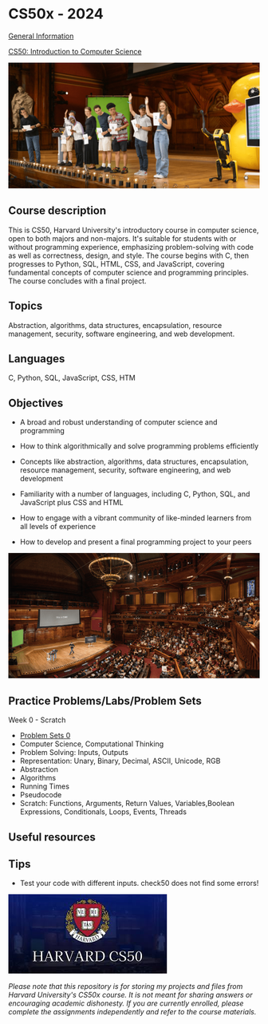 # CS50x - 2024

[General Information](https://pll.harvard.edu/course/cs50-introduction-computer-science)

[CS50: Introduction to Computer Science](https://cs50.harvard.edu/x/2024/)

![](image-3.png)
## Course description
This is CS50, Harvard University's introductory course in computer science, open to both majors and non-majors. It's suitable for students with or without programming experience, emphasizing problem-solving with code as well as correctness, design, and style. The course begins with C, then progresses to Python, SQL, HTML, CSS, and JavaScript, covering fundamental concepts of computer science and programming principles. The course concludes with a final project.

## Topics
Abstraction, algorithms, data structures, encapsulation, resource management, security, software engineering, and web development.

## Languages
C, Python, SQL, JavaScript, CSS, HTM

## Objectives
- A broad and robust understanding of computer science and programming

- How to think algorithmically and solve programming problems efficiently

- Concepts like abstraction, algorithms, data structures, encapsulation, resource management, security, software engineering, and web development

- Familiarity with a number of languages, including C, Python, SQL, and JavaScript plus CSS and HTML

- How to engage with a vibrant community of like-minded learners from all levels of experience

- How to develop and present a final programming project to your peers

![Alt text](image.png)

## Practice Problems/Labs/Problem Sets
Week 0 - Scratch

- [Problem Sets 0](https://scratch.mit.edu/projects/1058200246)
- Computer Science, Computational Thinking
- Problem Solving: Inputs, Outputs
- Representation: Unary, Binary, Decimal, ASCII, Unicode, RGB
- Abstraction
- Algorithms
- Running Times
- Pseudocode
- Scratch: Functions, Arguments, Return Values, Variables,Boolean Expressions, Conditionals, Loops, Events, Threads

## Useful resources

## Tips
- Test your code with different inputs. check50 does not find some errors!

![Alt text](image-1.png)

_Please note that this repository is for storing my projects and files from Harvard University's CS50x course. It is not meant for sharing answers or encouraging academic dishonesty. If you are currently enrolled, please complete the assignments independently and refer to the course materials._